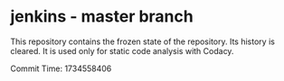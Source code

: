 # jenkins - master branch

This repository contains the frozen state of the repository.
Its history is cleared. It is used only for static code
analysis with Codacy.

Commit Time: 1734558406